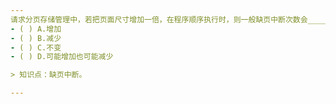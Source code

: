 ```yaml
---
请求分页存储管理中，若把页面尺寸增加一倍，在程序顺序执行时，则一般缺页中断次数会_____ 。
- ( ) A.增加 
- ( ) B.减少 
- ( ) C.不变 
- ( ) D.可能增加也可能减少

> 知识点：缺页中断。

---
```

